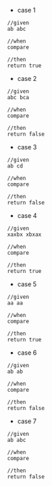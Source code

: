 - case 1
```text
//given
ab abc

//when
compare

//then
return true
```

- case 2
```text
//given
abc bca

//when
compare

//then
return false
```

- case 3
```text
//given
ab cd

//when
compare

//then
return false
```

- case 4
```text
//given
xaxbx xbxax

//when
compare

//then
return true
```

- case 5
```text
//given
aa aa

//when
compare

//then
return true
```

- case 6
```text
//given
ab ab

//when
compare

//then
return false
```

- case 7
```text
//given
ab abc

//when
compare

//then
return false
```